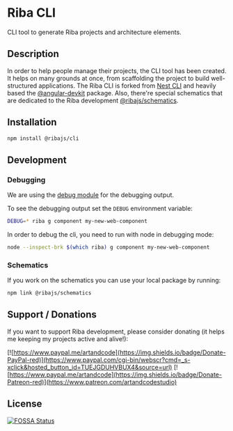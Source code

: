 # Riba CLI

CLI tool to generate Riba projects and architecture elements.

## Description

In order to help people manage their projects, the CLI tool has been created. It helps on many grounds at once, from scaffolding the project to build well-structured applications. The Riba CLI is forked from [Nest CLI](https://github.com/nestjs/nest-cli) and  heavily based the [@angular-devkit](https://github.com/angular/devkit) package. Also, there're special schematics that are dedicated to the Riba development [@ribajs/schematics](https://github.com/ribajs/riba/tree/master/packages/schematics).

## Installation

```bash
npm install @ribajs/cli
```

## Development

### Debugging

We are using the [debug module](https://github.com/visionmedia/debug) for the debugging output.

To see the debugging output set the `DEBUG` environment variable:

```bash
DEBUG=* riba g component my-new-web-component
```

In order to debug the cli, you need to run with node in debugging mode:

```bash
node --inspect-brk $(which riba) g component my-new-web-component
```

### Schematics

If you work on the schematics you can use your local package by running:

```bash
npm link @ribajs/schematics
```

## Support / Donations
If you want to support Riba development, please consider donating (it helps me keeping my projects active and alive!):

[![https://www.paypal.me/artandcode](https://img.shields.io/badge/Donate-PayPal-red)](https://www.paypal.com/cgi-bin/webscr?cmd=_s-xclick&hosted_button_id=TUEJGDUHVBUX4&source=url)
[![https://www.paypal.me/artandcode](https://img.shields.io/badge/Donate-Patreon-red)](https://www.patreon.com/artandcodestudio)


## License

[![FOSSA Status](https://app.fossa.com/api/projects/custom%2B12684%2Fgithub.com%2Fribajs%2Friba.svg?type=large)](https://app.fossa.com/projects/custom%2B12684%2Fgithub.com%2Fribajs%2Friba?ref=badge_large)